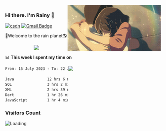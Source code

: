 <img  align='right' height="150" src="https://github.com/LikeRainDay/LikeRainDay/blob/master/pic/img_rain_1.gif?raw=true">



### Hi there. I'm Rainy :lemon:

[![csdn](https://img.shields.io/badge/-csdn-c14438?style=flat-square&logo=c&logoColor=white)](https://blog.csdn.net/qq_15807167)
[![Gmail Badge](https://img.shields.io/badge/-gmail-c14438?style=flat-square&logo=Gmail&logoColor=white&link=mailto:houshuai0816@gmail.com)](mailto:houshuai0816@gmail.com)

🚀Welcome to the rain planet🌎

<center>
<img align='center'  src="https://source.unsplash.com/user/rainyhehe/likes">
</center>

📊 **This week I spent my time on**

<img align='right'   width="300" src="https://github-readme-stats.vercel.app/api?username=LikeRainDay&show_icons=true&title_color=fff&icon_color=79ff97&text_color=9f9f9f&bg_color=151515&count_private=true">

<!--START_SECTION:waka-->

```txt
From: 15 July 2023 - To: 22 July 2023

Java               12 hrs 6 mins   █████████████▓░░░░░░░░░░░   54.95 %
SQL                3 hrs 2 mins    ███▒░░░░░░░░░░░░░░░░░░░░░   13.81 %
XML                2 hrs 39 mins   ███░░░░░░░░░░░░░░░░░░░░░░   12.09 %
Dart               1 hr 26 mins    █▓░░░░░░░░░░░░░░░░░░░░░░░   06.53 %
JavaScript         1 hr 4 mins     █▒░░░░░░░░░░░░░░░░░░░░░░░   04.89 %
```

<!--END_SECTION:waka-->

### Visitors Count
<img align="left" src = "https://profile-counter.glitch.me/LikeRainDay/count.svg" alt ="Loading">
